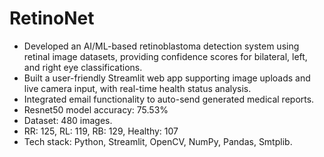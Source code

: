 # RetinoNet
- Developed an AI/ML-based retinoblastoma detection system using retinal image datasets, providing confidence scores for bilateral, left, and right eye classifications.
- Built a user-friendly Streamlit web app supporting image uploads and live camera input, with real-time health status analysis.
- Integrated email functionality to auto-send generated medical reports.
- Resnet50 model accuracy: 75.53%
- Dataset: 480 images.
- RR: 125, RL: 119, RB: 129, Healthy: 107 
- Tech stack: Python, Streamlit, OpenCV, NumPy, Pandas, Smtplib.
